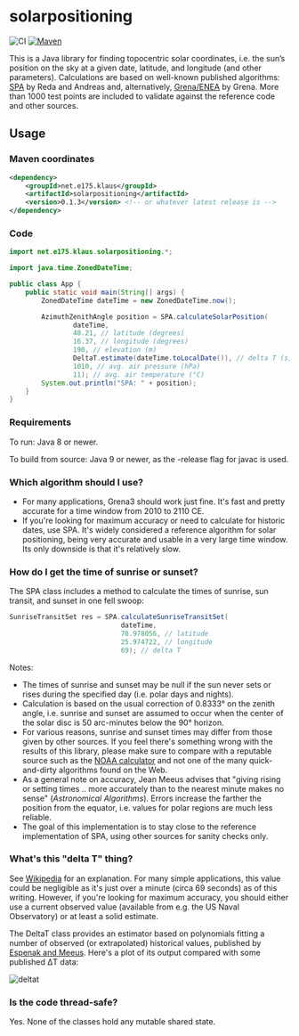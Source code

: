 # solarpositioning
![CI](https://github.com/KlausBrunner/solarpositioning/workflows/CI/badge.svg) [![Maven](https://img.shields.io/maven-central/v/net.e175.klaus/solarpositioning?color=dodgerblue)](https://search.maven.org/search?q=g:net.e175.klaus%20a:solarpositioning) 

This is a Java library for finding topocentric solar coordinates, i.e. the sun’s position on the sky at a given date,
latitude, and longitude (and other parameters). Calculations are based on well-known published
algorithms: [SPA](http://dx.doi.org/10.1016/j.solener.2003.12.003) by Reda and Andreas and,
alternatively, [Grena/ENEA](http://dx.doi.org/10.1016/j.solener.2012.01.024) by Grena. More than 1000 test points are
included to validate against the reference code and other sources.

## Usage

### Maven coordinates

```xml
<dependency>
    <groupId>net.e175.klaus</groupId>
    <artifactId>solarpositioning</artifactId>
    <version>0.1.3</version> <!-- or whatever latest release is -->
</dependency>
```

### Code

```java
import net.e175.klaus.solarpositioning.*;

import java.time.ZonedDateTime;

public class App {
    public static void main(String[] args) {
        ZonedDateTime dateTime = new ZonedDateTime.now();

        AzimuthZenithAngle position = SPA.calculateSolarPosition(
                dateTime,
                48.21, // latitude (degrees)
                16.37, // longitude (degrees)
                190, // elevation (m)
                DeltaT.estimate(dateTime.toLocalDate()), // delta T (s)
                1010, // avg. air pressure (hPa)
                11); // avg. air temperature (°C)
        System.out.println("SPA: " + position);
    }
}
```

### Requirements

To run: Java 8 or newer.

To build from source: Java 9 or newer, as the -release flag for javac is used.

### Which algorithm should I use?

* For many applications, Grena3 should work just fine. It's fast and pretty accurate for a time window from 2010 to 2110 CE.
* If you're looking for maximum accuracy or need to calculate for historic dates, use SPA. It's widely considered a reference algorithm for solar positioning, being very accurate and usable in a very large time window. Its only downside is that it's relatively slow.

### How do I get the time of sunrise or sunset?

The SPA class includes a method to calculate the times of sunrise, sun transit, and sunset in one fell swoop:

```java
SunriseTransitSet res = SPA.calculateSunriseTransitSet(
                            dateTime, 
                            70.978056, // latitude  
                            25.974722, // longitude
                            69); // delta T
```

Notes:
 
 * The times of sunrise and sunset may be null if the sun never sets or rises during the specified day (i.e. polar days and nights).
 * Calculation is based on the usual correction of 0.8333° on the zenith angle, i.e. sunrise and sunset are assumed to occur when the center of the solar disc is 50 arc-minutes below the 90° horizon.
 * For various reasons, sunrise and sunset times may differ from those given by other sources. If you feel there's something wrong with the results of this library, please make sure to compare with a reputable source such as the [NOAA calculator](http://www.esrl.noaa.gov/gmd/grad/solcalc/) and not one of the many quick-and-dirty algorithms found on the Web.   
 * As a general note on accuracy, Jean Meeus advises that "giving rising or setting times .. more accurately than to the nearest minute makes no sense" (_Astronomical Algorithms_). Errors increase the farther the position from the equator, i.e. values for polar regions are much less reliable.    
 * The goal of this implementation is to stay close to the reference implementation of SPA, using other sources for sanity checks only.

### What's this "delta T" thing?

See [Wikipedia](https://en.wikipedia.org/wiki/ΔT) for an explanation. For many simple applications, this value could be negligible as it's just over a minute (circa 69 seconds) as of this writing. However, if you're looking for maximum accuracy, you should either use a current observed value (available from e.g. the US Naval Observatory) or at least a solid estimate.

The DeltaT class provides an estimator based on polynomials fitting a number of observed (or extrapolated) historical values, published by [Espenak and Meeus](http://eclipse.gsfc.nasa.gov/SEcat5/deltatpoly.html). Here's a plot of its output compared with some published ΔT data:

![deltat](resources/deltat.png)

### Is the code thread-safe?

Yes. None of the classes hold any mutable shared state.
